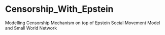 # Censorship_With_Epstein
Modelling Censorship Mechanism on top of Epstein Social Movement Model and Small World Network

